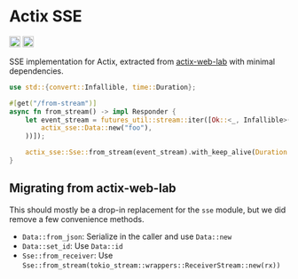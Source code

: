 # Actix SSE

[<img alt="github" src="https://img.shields.io/badge/github-caido/actix_sse-8da0cb?style=for-the-badge&labelColor=555555&logo=github" height="20">](https://github.com/caido/actix-sse)
[<img alt="crates.io" src="https://img.shields.io/crates/v/actix-sse?color=fc8d62&logo=rust&style=for-the-badge" height="20">](https://crates.io/crates/actix-sse)

SSE implementation for Actix, extracted from [actix-web-lab](https://github.com/robjtede/actix-web-lab/) with minimal dependencies.

```rust
use std::{convert::Infallible, time::Duration};

#[get("/from-stream")]
async fn from_stream() -> impl Responder {
    let event_stream = futures_util::stream::iter([Ok::<_, Infallible>(actix_sse::Event::Data(
        actix_sse::Data::new("foo"),
    ))]);

    actix_sse::Sse::from_stream(event_stream).with_keep_alive(Duration::from_secs(5))
}
```

## Migrating from actix-web-lab

This should mostly be a drop-in replacement for the `sse` module, but we did remove a few convenience methods.

- `Data::from_json`: Serialize in the caller and use `Data::new`
- `Data::set_id`: Use `Data::id`
- `Sse::from_receiver`: Use `Sse::from_stream(tokio_stream::wrappers::ReceiverStream::new(rx))`

